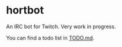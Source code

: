 # hortbot

An IRC bot for Twitch. Very work in progress.

You can find a todo list in [TODO.md](TODO.md).
